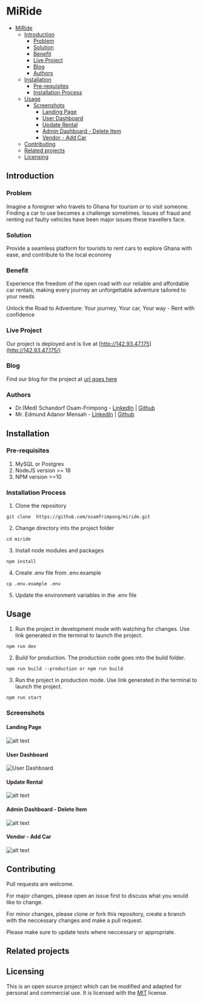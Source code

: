 # MiRide
- [MiRide](#miride)
  - [Introduction](#introduction)
    - [Problem](#problem)
    - [Solution](#solution)
    - [Benefit](#benefit)
    - [Live Project](#live-project)
    - [Blog](#blog)
    - [Authors](#authors)
  - [Installation](#installation)
    - [Pre-requisites](#pre-requisites)
    - [Installation Process](#installation-process)
  - [Usage](#usage)
    - [Screenshots](#screenshots)
      - [Landing Page](#landing-page)
      - [User Dashboard](#user-dashboard)
      - [Update Rental](#update-rental)
      - [Admin Dashboard -  Delete Item](#admin-dashboard----delete-item)
      - [Vendor - Add Car](#vendor---add-car)
  - [Contributing](#contributing)
  - [Related projects](#related-projects)
  - [Licensing](#licensing)

## Introduction
### Problem
Imagine a foreigner who travels to Ghana for tourism or to visit someone. Finding a car to use becomes a challenge sometimes. Issues of fraud and renting out faulty vehicles have been major issues these travellers face.

### Solution
Provide a seamless platform for tourists to rent cars to explore Ghana with ease, and contribute to the local economy

### Benefit
Experience the freedom of the open road with our reliable and affordable car rentals, making every journey an unforgettable adventure tailored to your needs

Unlock the Road to Adventure: Your journey, Your car, Your way - Rent with confidence

### Live Project
Our project is deployed and is live at [http://142.93.47.175](http://142.93.47.175/)

### Blog
Find our blog for the project at [url goes here](url_goes_here)

### Authors
- Dr.(Med) Schandorf Osam-Frimpong - [LinkedIn]() | [Github](https://gitub.com/osamfrimpong)
- Mr. Edmund Adanor Mensah  - [LinkedIn]() | [Github]()

## Installation
### Pre-requisites
1. MySQL or Postgres
2. NodeJS version >= 18
3. NPM version >=10

### Installation Process
1. Clone the repository
```
git clone  https://github.com/osamfrimpong/miride.git
```
2. Change directory into the project folder
```
cd miride
```
3. Install node modules and packages
```
npm install
```
4. Create .env file from .env.example
```
cp .env.example .env
```
5. Update the environment variables in the .env file


## Usage
1. Run the project in development mode with watching for changes. Use link generated in the terminal to launch the project.
```
npm run dev
```
2. Build for production. The production code goes into the build folder.
```
npm run build --production or npm run build
```
3. Run the project in production mode. Use link generated in the terminal to launch the project.
```
npm run start
```

### Screenshots
#### Landing Page
![alt text](readme_images/landing_page.png)
#### User Dashboard
![User Dashboard](readme_images/user_dashboard.png)

#### Update Rental
![alt text](readme_images/update_rental.png)

#### Admin Dashboard -  Delete Item
![alt text](readme_images/delete_category.png)

#### Vendor - Add Car
![alt text](readme_images/add_car.png)

## Contributing
Pull requests are welcome. 

For major changes, please open an issue first
to discuss what you would like to change.

For minor changes, please clone or fork this repository, create a branch with the neccessary changes and make a pull request.

Please make sure to update tests where neccessary or appropriate.

## Related projects

## Licensing
This is an open source project which can be modified and adapted for personal and commercial use. It is licensed with the [MIT](https://choosealicense.com/licenses/mit/) license.